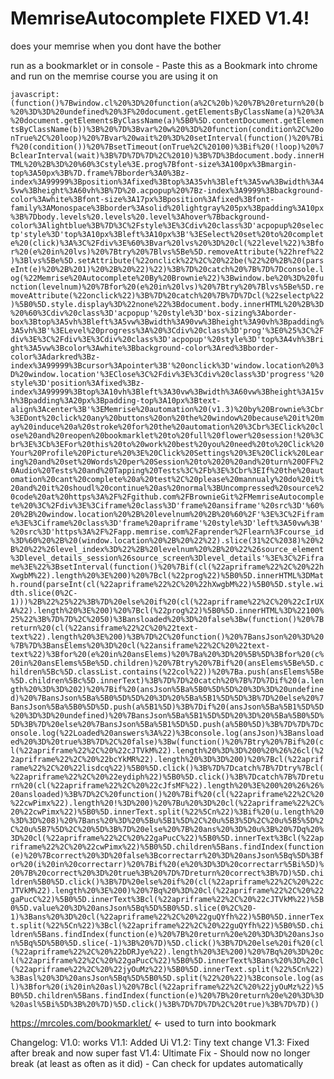 # MemriseAutocomplete FIXED V1.4!
does your memrise when you dont have the bother

run as a bookmarklet or in console - Paste this as a Bookmark into chrome and run on the memrise course you are using it on

```javascript:(function()%7Bwindow.cl%20%3D%20function(a%2C%20b)%20%7B%20return%20(b%20%3D%3D%20undefined%20%3F%20document.getElementsByClassName(a)%20%3A%20document.getElementsByClassName(a)%5B0%5D.contentDocument.getElementsByClassName(b))%3B%20%7D%3Bvar%20w%20%3D%20function(condition%2C%20onTrue%2C%20loop)%20%7Bvar%20wait%20%3D%20setInterval(function()%20%7Bif%20(condition())%20%7BsetTimeout(onTrue%2C%20100)%3Bif%20(!loop)%20%7BclearInterval(wait)%3B%7D%7D%7D%2C%2010)%3B%7D%3Bdocument.body.innerHTML%20%2B%3D%20%60%3Cstyle%3E.prog%7Bfont-size%3A100px%3Bmargin-top%3A50px%3B%7D.frame%7Bborder%3A0%3Bz-index%3A99999%3Bposition%3Afixed%3Btop%3A35vh%3Bleft%3A5vw%3Bwidth%3A45vw%3Bheight%3A60vh%3B%7D%20.acpopup%20%7Bz-index%3A9999%3Bbackground-color%3Awhite%3Bfont-size%3A17px%3Bposition%3Afixed%3Bfont-family%3AMonospace%3Bborder%3Asolid%20lightgray%205px%3Bpadding%3A10px%3B%7Dbody.levels%20.levels%20.level%3Ahover%7Bbackground-color%3Alightblue%3B%7D%3C%2Fstyle%3E%3Cdiv%20class%3D'acpopup%20selectp'style%3D'top%3A10px%3Bleft%3A10px%3B'%3ESelect%20set%20to%20complete%20(click)%3A%3C%2Fdiv%3E%60%3Bvar%20lvs%20%3D%20cl(%22level%22)%3Bfor%20(e%20in%20lvs)%20%7Btry%20%7Blvs%5Be%5D.removeAttribute(%22href%22)%3Blvs%5Be%5D.setAttribute(%22onclick%22%2C%20%22be(%22%20%2B%20(parseInt(e)%20%2B%201)%20%2B%20%22)%22)%3B%7D%20catch%20%7B%7D%7Dconsole.log(%22Memrise%20Autocomplete%20By%20Brownie%22)%3Bwindow.be%20%3D%20function(levelnum)%20%7Bfor%20(e%20in%20lvs)%20%7Btry%20%7Blvs%5Be%5D.removeAttribute(%22onclick%22)%3B%7D%20catch%20%7B%7D%7Dcl(%22selectp%22)%5B0%5D.style.display%3D%22none%22%3Bdocument.body.innerHTML%20%2B%3D%20%60%3Cdiv%20class%3D'acpopup'%20style%3D'box-sizing%3Aborder-box%3Btop%3A5vh%3Bleft%3A5vw%3Bwidth%3A90vw%3Bheight%3A90vh%3Bpadding%3A5vh%3B'%3ELevel%20progress%3A%20%3Cdiv%20class%3D'prog'%3E0%25%3C%2Fdiv%3E%3C%2Fdiv%3E%3Cdiv%20class%3D'acpopup'%20style%3D'top%3A4vh%3Bright%3A5vw%3Bcolor%3Awhite%3Bbackground-color%3Ared%3Bborder-color%3Adarkred%3Bz-index%3A99999%3Bcursor%3Apointer%3B'%20onclick%3D'window.location%20%3D%20window.location'%3EClose%3C%2Fdiv%3E%3Cdiv%20class%3D'progress'%20style%3D'position%3Afixed%3Bz-index%3A99999%3Btop%3A10vh%3Bleft%3A30vw%3Bwidth%3A60vw%3Bheight%3A15vh%3Bpadding%3A20px%3Bpadding-top%3A10px%3Btext-align%3Acenter%3B'%3EMemrise%20automation%20(v1.3)%20by%20Brownie%3Cbr%3EDont%20click%20any%20buttons%20on%20the%20window%20because%20it%20may%20induce%20a%20stroke%20for%20the%20automation%20%3Cbr%3EClick%20close%20and%20reopen%20bookmarklet%20to%20full%20flower%20session!%20%3Cbr%3E%3Cb%3EFor%20this%20to%20work%20best%20you%20need%20to%20Click%20Your%20Profile%20Picture%20%3E%20Click%20Settings%20%3E%20Click%20Learing%20and%20set%20Words%20per%20Session%20to%2020%20and%20turn%20OFF%20Audio%20Tests%20and%20Tapping%20Tests%3C%2Fb%3E%3Cbr%3EIf%20the%20automation%20cant%20complete%20a%20test%2C%20please%20mannualy%20do%20it%20and%20it%20shoudl%20continue%20as%20normal%3BUncompressed%20source%20code%20at%20https%3A%2F%2Fgithub.com%2FBrownieGit%2FMemriseAutocomplete%20%3C%2Fdiv%3E%3Ciframe%20class%3D'frame%20ansiframe'%20src%3D'%60%20%2B%20window.location%20%2B%20levelnum%20%2B%20%60%2F'%3E%3C%2Fiframe%3E%3Ciframe%20class%3D'frame%20apriframe'%20style%3D'left%3A50vw%3B'%20src%3D'https%3A%2F%2Fapp.memrise.com%2Faprender%2Flearn%3Fcourse_id%3D%60%20%2B%20(window.location%20%2B%20%22%22).slice(31%2C%2038)%20%2B%20%22%26level_index%3D%22%2B%20levelnum%20%2B%20%22%26source_element%3Dlevel_details_session%26source_screen%3Dlevel_details'%3E%3C%2Fiframe%3E%22%3BsetInterval(function()%20%7Bif(cl(%22apriframe%22%2C%20%22hXwgbM%22).length%20%3E%200)%20%7Bcl(%22prog%22)%5B0%5D.innerHTML%3DMath.round(parseInt(cl(%22apriframe%22%2C%20%22hXwgbM%22)%5B0%5D.style.width.slice(0%2C-1)))%2B%22%25%22%3B%7D%20else%20if%20(cl(%22apriframe%22%2C%20%22cIrUXA%22).length%20%3E%200)%20%7Bcl(%22prog%22)%5B0%5D.innerHTML%3D%22100%25%22%3B%7D%7D%2C%2050)%3Bansloaded%20%3D%20false%3Bw(function()%20%7Breturn%20(cl(%22ansiframe%22%2C%20%22text-text%22).length%20%3E%200)%3B%7D%2C%20function()%20%7BansJson%20%3D%20%7B%7D%3BansElems%20%3D%20cl(%22ansiframe%22%2C%20%22text-text%22)%3Bfor%20(e%20in%20ansElems)%20%7Ba%20%3D%20%5B%5D%3Bfor%20(c%20in%20ansElems%5Be%5D.children)%20%7Btry%20%7Bif%20(ansElems%5Be%5D.children%5Bc%5D.classList.contains(%22col%22))%20%7Ba.push(ansElems%5Be%5D.children%5Bc%5D.innerText)%3B%7D%7D%20catch%20%7B%7D%7Dif%20(a.length%20%3D%3D%202)%20%7Bif%20(ansJson%5Ba%5B0%5D%5D%20%3D%3D%20undefined)%20%7BansJson%5Ba%5B0%5D%5D%20%3D%20%5Ba%5B1%5D%5D%3B%7D%20else%20%7BansJson%5Ba%5B0%5D%5D.push(a%5B1%5D)%3B%7Dif%20(ansJson%5Ba%5B1%5D%5D%20%3D%3D%20undefined)%20%7BansJson%5Ba%5B1%5D%5D%20%3D%20%5Ba%5B0%5D%5D%3B%7D%20else%20%7BansJson%5Ba%5B1%5D%5D.push(a%5B0%5D)%3B%7D%7D%7Dconsole.log(%22Loaded%20answers%3A%22)%3Bconsole.log(ansJson)%3Bansloaded%20%3D%20true%3B%7D%2C%20false)%3Bw(function()%20%7Btry%20%7Bif%20(cl(%22apriframe%22%2C%20%22cJTVkM%22).length%20%3D%3D%200%20%26%26cl(%22apriframe%22%2C%20%22bcYkMR%22).length%20%3D%3D%200)%20%7Bcl(%22apriframe%22%2C%20%22lisdcq%22)%5B0%5D.click()%3B%7D%7Dcatch%7B%7Dtry%7Bcl(%22apriframe%22%2C%20%22eydiph%22)%5B0%5D.click()%3B%7Dcatch%7B%7Dreturn%20(cl(%22apriframe%22%2C%20%22cJfsMF%22).length%20%3E%200%20%26%26%20ansloaded)%3B%7D%2C%20function()%20%7Bif%20(cl(%22apriframe%22%2C%20%22cwPimx%22).length%20!%3D%200)%20%7Bu%20%3D%20cl(%22apriframe%22%2C%20%22cwPimx%22)%5B0%5D.innerText.split(%22%5Cn%22)%3Bif%20(u.length%20%3D%3D%208)%20%7Bans%20%3D%20%5Bu%5B1%5D%2C%20u%5B3%5D%2C%20u%5B5%5D%2C%20u%5B7%5D%2C%20%5D%3B%7D%20else%20%7B%20ans%20%3D%20u%3B%20%7Dq%20%3D%20cl(%22apriframe%22%2C%20%22gaPucC%22)%5B0%5D.innerText%3Bcl(%22apriframe%22%2C%20%22cwPimx%22)%5B0%5D.children%5Bans.findIndex(function(e)%20%7Bcorrect%20%3D%20false%3Bcorrectarr%20%3D%20ansJson%5Bq%5D%3Bfor%20(i%20in%20correctarr)%20%7Bif%20(e%20%3D%3D%20correctarr%5Bi%5D)%20%7B%20correct%20%3D%20true%3B%20%7D%7Dreturn%20correct%3B%7D)%5D.children%5B0%5D.click()%3B%7D%20else%20if%20(cl(%22apriframe%22%2C%20%22cJTVkM%22).length%20%3E%200)%20%7Bq%20%3D%20cl(%22apriframe%22%2C%20%22gaPucC%22)%5B0%5D.innerText%3Bcl(%22apriframe%22%2C%20%22cJTVkM%22)%5B0%5D.value%20%3D%20ansJson%5Bq%5D%5B0%5D.slice(0%2C%20-1)%3Bans%20%3D%20cl(%22apriframe%22%2C%20%22guQYfh%22)%5B0%5D.innerText.split(%22%5Cn%22)%3Bcl(%22apriframe%22%2C%20%22guQYfh%22)%5B0%5D.children%5Bans.findIndex(function(e)%20%7B%20return%20e%20%3D%3D%20ansJson%5Bq%5D%5B0%5D.slice(-1)%3B%20%7D)%5D.click()%3B%7D%20else%20if%20(cl(%22apriframe%22%2C%20%22bDRJye%22).length%20%3E%200)%20%7Bq%20%3D%20cl(%22apriframe%22%2C%20%22gaPucC%22)%5B0%5D.innerText%3Bans%20%3D%20cl(%22apriframe%22%2C%20%22jyOuMz%22)%5B0%5D.innerText.split(%22%5Cn%22)%3Basl%20%3D%20ansJson%5Bq%5D%5B0%5D.split(%22%20%22)%3Bconsole.log(asl)%3Bfor%20(i%20in%20asl)%20%7Bcl(%22apriframe%22%2C%20%22jyOuMz%22)%5B0%5D.children%5Bans.findIndex(function(e)%20%7B%20return%20e%20%3D%3D%20asl%5Bi%5D%3B%20%7D)%5D.click()%3B%7D%7D%7D%2C%20true)%3B%7D%7D)()```

https://mrcoles.com/bookmarklet/ <- used to turn into bookmark

Changelog:
  V1.0: works
  V1.1: Added Ui
  V1.2: Tiny text change
  V1.3: Fixed after break and now super fast
  V1.4: Ultimate Fix - Should now no longer break (at least as often as it did) - Can check for updates automatically
